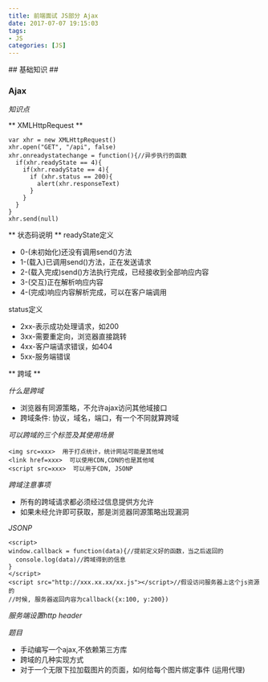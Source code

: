 ```yaml
---
title: 前端面试 JS部分 Ajax
date: 2017-07-07 19:15:03
tags: 
- JS
categories: [JS]
---
```

<p></p>
<!-- more -->
## 基础知识 ##

### Ajax ###


*知识点*

** XMLHttpRequest **
```
var xhr = new XMLHttpRequest()
xhr.open("GET", "/api", false)
xhr.onreadystatechange = function(){//异步执行的函数
  if(xhr.readyState == 4){
    if(xhr.readyState == 4){
      if (xhr.status == 200){
        alert(xhr.responseText)
      }
    }
  }
}
xhr.send(null)
```

** 状态码说明 **
readyState定义
*  0-(未初始化)还没有调用send()方法
*  1-(载入)已调用send()方法，正在发送请求
*  2-(载入完成)send()方法执行完成，已经接收到全部响应内容
*  3-(交互)正在解析响应内容
*  4-(完成)响应内容解析完成，可以在客户端调用

status定义
*  2xx-表示成功处理请求，如200
*  3xx-需要重定向，浏览器直接跳转
*  4xx-客户端请求错误，如404
*  5xx-服务端错误

** 跨域 **

*什么是跨域*
* 浏览器有同源策略，不允许ajax访问其他域接口
* 跨域条件: 协议，域名，端口，有一个不同就算跨域

*可以跨域的三个标签及其使用场景*
```
<img src=xxx>  用于打点统计，统计网站可能是其他域
<link href=xxx>  可以使用CDN,CDN的也是其他域
<script src=xxx>  可以用于CDN, JSONP
```

*跨域注意事项*
*  所有的跨域请求都必须经过信息提供方允许
*  如果未经允许即可获取，那是浏览器同源策略出现漏洞

*JSONP*
```
<script>
window.callback = function(data){//提前定义好的函数，当之后返回的
  console.log(data)//跨域得到的信息
}
</script>
<script src="http://xxx.xx.xx/xx.js"></script>//假设访问服务器上这个js资源的
//时候, 服务器返回内容为callback({x:100, y:200})
```

*服务端设置http header*



*题目*

*  手动编写一个ajax,不依赖第三方库
*  跨域的几种实现方式
*  对于一个无限下拉加载图片的页面，如何给每个图片绑定事件 (运用代理)






